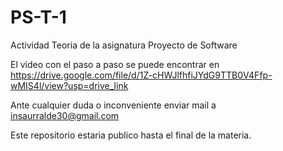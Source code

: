 # PS-T-1
Actividad Teoria de la asignatura Proyecto de Software

El video con el paso a paso se puede encontrar en https://drive.google.com/file/d/1Z-cHWJlfhfiJYdG9TTB0V4Ffp-wMIS4l/view?usp=drive_link

Ante cualquier duda o inconveniente enviar mail a insaurralde30@gmail.com

Este repositorio estaria publico hasta el final de la materia.